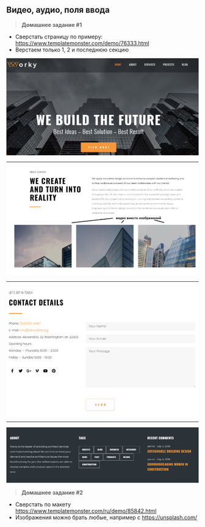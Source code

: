 
##  Видео, аудио, поля ввода

> **Домашнее задание #1**
- Сверстать страницу по примеру: https://www.templatemonster.com/demo/76333.html
- Верстаем только 1, 2 и последнюю секцию

<img src="./img/img1.png" />

---

<img src="./img/img2.png" />

---

<img src="./img/img3.png" />

---

<img src="./img/img4.png" />

> **Домашнее задание #2**
- Сверстать по макету https://www.templatemonster.com/ru/demo/85842.html
- Изображения можно брать любые, например с https://unsplash.com/
